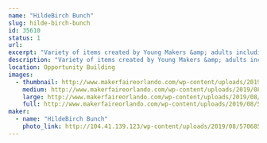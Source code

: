 ```yaml
---
name: "HildeBirch Bunch"
slug: hilde-birch-bunch
id: 35610
status: 1
url: 
excerpt: "Variety of items created by Young Makers &amp; adults including 3d printing, electronics, artwork, coding demos, cardboard construction, and more."
description: "Variety of items created by Young Makers &amp; adults including 3d printing, electronics, artwork, coding demos, cardboard construction, and more."
location: Opportunity Building
images:
  - thumbnail: http://www.makerfaireorlando.com/wp-content/uploads/2019/08/52422183_10157087418439727_9030429650513297408_o-1.jpg
    medium: http://www.makerfaireorlando.com/wp-content/uploads/2019/08/52422183_10157087418439727_9030429650513297408_o-1.jpg
    large: http://www.makerfaireorlando.com/wp-content/uploads/2019/08/52422183_10157087418439727_9030429650513297408_o-1.jpg
    full: http://www.makerfaireorlando.com/wp-content/uploads/2019/08/52422183_10157087418439727_9030429650513297408_o-1.jpg
maker:
  - name: "HildeBirch Bunch"
    photo_link: http://104.41.139.123/wp-content/uploads/2019/08/57068569_10157222299064727_7706636900714414080_o-1024x641.jpg
---
```

